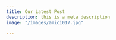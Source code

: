 ```yaml
---
title: Our Latest Post
description: this is a meta description
image: "/images/amici017.jpg"

---
```

